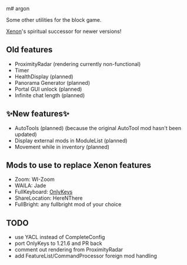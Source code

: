 m# argon

Some other utilities for the block game.

[Xenon](https://github.com/AV306/xenon)'s spiritual successor for newer versions!

## Old features

- ProximityRadar (rendering currently non-functional)
- Timer
- HealthDisplay (planned)
- Panorama Generator (planned)
- Portal GUI unlock (planned)
- Infinite chat length (planned)

## ✨New features✨
- AutoTools (planned) (because the original AutoTool mod hasn't been updated)
- Display external mods in ModuleList (planned)
- Movement while in inventory (planned)

## Mods to use to replace Xenon features
- Zoom: WI-Zoom
- WAILA: Jade
- FullKeyboard: [OnlyKeys](https://github.com/jaszlo/OnlyKeys)
- ShareLocation: HereNThere
- FullBright: any fullbright mod of your choice

## TODO

- use YACL instead of CompleteConfig
- port OnlyKeys to 1.21.6 and PR back
- comment out rendering from ProximityRadar
- add FeatureList/CommandProcessor foreign mod handling
